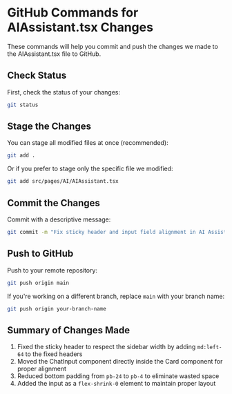 # GitHub Commands for AIAssistant.tsx Changes

These commands will help you commit and push the changes we made to the AIAssistant.tsx file to GitHub.

## Check Status

First, check the status of your changes:

```bash
git status
```

## Stage the Changes

You can stage all modified files at once (recommended):

```bash
git add .
```

Or if you prefer to stage only the specific file we modified:

```bash
git add src/pages/AI/AIAssistant.tsx
```

## Commit the Changes

Commit with a descriptive message:

```bash
git commit -m "Fix sticky header and input field alignment in AI Assistant page"
```

## Push to GitHub

Push to your remote repository:

```bash
git push origin main
```

If you're working on a different branch, replace `main` with your branch name:

```bash
git push origin your-branch-name
```

## Summary of Changes Made

1. Fixed the sticky header to respect the sidebar width by adding `md:left-64` to the fixed headers
2. Moved the ChatInput component directly inside the Card component for proper alignment
3. Reduced bottom padding from `pb-24` to `pb-4` to eliminate wasted space
4. Added the input as a `flex-shrink-0` element to maintain proper layout
